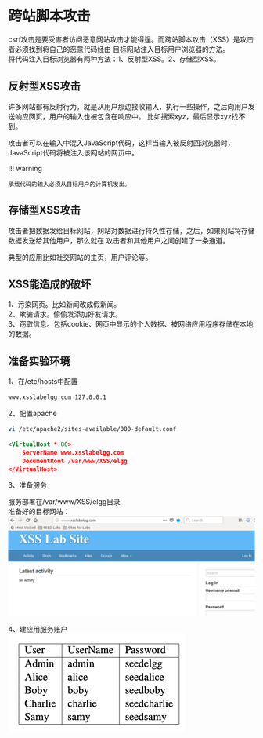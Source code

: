 # 跨站脚本攻击

csrf攻击是要受害者访问恶意网站攻击才能得逞。而跨站脚本攻击（XSS）是攻击者必须找到将自己的恶意代码经由
目标网站注入目标用户浏览器的方法。  
将代码注入目标浏览器有两种方法：1、反射型XSS。2、存储型XSS。  

## 反射型XSS攻击

许多网站都有反射行为，就是从用户那边接收输入，执行一些操作，之后向用户发送响应网页，用户的输入也被包含在响应中。
比如搜索xyz，最后显示xyz找不到。

攻击者可以在输入中混入JavaScript代码，这样当输入被反射回浏览器时，JavaScript代码将被注入该网站的网页中。

!!! warning

    承载代码的输入必须从目标用户的计算机发出。

## 存储型XSS攻击

攻击者把数据发给目标网站，网站对数据进行持久性存储，之后，如果网站将存储数据发送给其他用户，那么就在
攻击者和其他用户之间创建了一条通道。

典型的应用比如社交网站的主页，用户评论等。

## XSS能造成的破坏

1、污染网页。比如新闻改成假新闻。  
2、欺骗请求。偷偷发添加好友请求。  
3、窃取信息。包括cookie、网页中显示的个人数据、被网络应用程序存储在本地的数据。  

## 准备实验环境

1、在/etc/hosts中配置
```bash
www.xsslabelgg.com 127.0.0.1
```
2、配置apache
```bash
vi /etc/apache2/sites-available/000-default.conf
```
```xml
<VirtualHost *:80>
    ServerName www.xsslabelgg.com
    DocumentRoot /var/www/XSS/elgg
</VirtualHost>
```

3、准备服务  

服务部署在/var/www/XSS/elgg目录  
准备好的目标网站：  
![目标网站](../img/xss-target.png) 

4、建应用服务账户  
![xss账号密码](../img/csrf-pwd.png)
